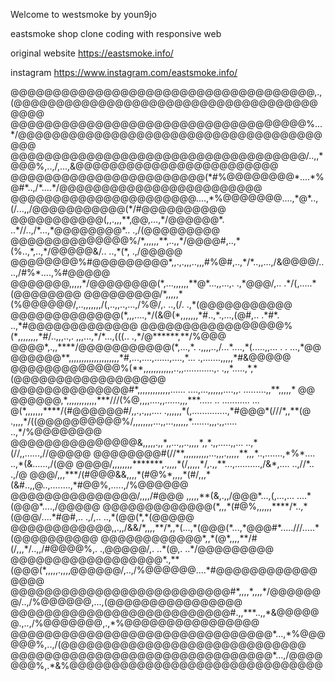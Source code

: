 Welcome to westsmoke by youn9jo

eastsmoke shop clone coding with responsive web 

original website
https://eastsmoke.info/

instagram
https://www.instagram.com/eastsmoke.info/

<rawtext>
    @@@@@@@@@@@@@@@@@@@@@@@@@@@@@@@@@@@@,.,(@@@@@@@@@@@@@@@@@@@@@@@@@@@@@@@@@@@@@@@@
@@@@@@@@@@@@@@@@@@@@@@@@@@@@@@@@@@@%...*/@@@@@@@@@@@@@@@@@@@@@@@@@@@@@@@@@@@@@@@
@@@@@@@@@@@@@@@@@@@@@@@@@@@@@@@@@@@/..,,*@@@%,..,/,...,&@@@@@@@@@@@@@@@@@@@@@@@@
@@@@@@@@@@@@@@@@@@@@@@@(*#%@@@@@@@@*....*%@#*..,/*....*/@@@@@@@@@@@@@@@@@@@@@@@@
@@@@@@@@@@@@@@@@@@@@@@....,*%@@@@@@@....,*@*..,(/...,,/@@@@@@@@@@@(*/#@@@@@@@@@@
@@@@@@@@@@@(,,.,,,**,@@,...,*/@@@@@@*. ..*//..,/*...,*@@@@@@@@*..  .,/(@@@@@@@@@
@@@@@@@@@@@@@@%/*,,,,,,**,..,,*/@@@@#,..,*(%..,*,..,*/@@@@@&/.. ..,*(*, .,/@@@@@
@@@@@@@@%#@@@@@@@@@*,,.,.,,,..,,,#%@#,..,*/*..,,...,/&@@@@/....,/#%*....,%#@@@@@
@@@@@@@,,,,,*/@@@@@@@@(*,...,,,,,,**@*...,,...,. .,*@@@/,.. .*/(,.....*(@@@@@@@@
@@@@@@@@@/*,,,,,*(%@@@@@@/,..,,,,,,,/(,..,,..,...,/%@/,. ..,(/.  .,*(@@@@@@@@@@@
@@@@@@@@@@@@@(*,,,....,*/(&@(*,,,,,,,*#..,*.,...,(@#,.. .*#*. ..,*#@@@@@@@@@@@@@
@@@@@@@@@@@@@@@@@%(*,,,,,,,,*#/..,,,..,. ,,,...,*/*...,(((.. .,*/@******,**/%@@@
@@@@*,.,,****/@@@@@@@@@@@(*,...,*. .,,,,..,/...*....,*(.....,,... .   .  ...,*@@
@@@@@@**,,,,,,,,,,,,,,,,,,,,*#,...,....,......,....,*...  .,.......,,,,,*#&@@@@@
@@@@@@@@@@@@@%(**,,,,,,,,,,,,..,,............,. .,,*.....,*,*(@@@@@@@@@@@@@@@@@@
@@@@@@@@@@@@@@#*,,,,,,,,,,,,,...... ....,...,,,,,,....,,. .........,,**,,,,,* @@
@@@@@@,*,,,,,,,,,,,,***///(%@,,,,....,,......,,,***..... .. ...........      ...
@(*,,,,,,,****/(#@@@@@@#/,,.,.,,,.... .,,,,,,*(,..............,*#@@@*(///*,,**(@
.,,,,*/((@@@@@@@@@@%/,,,,,,,,...,,...,,,,,,*.......,,,.,,.....    ..,*/%@@@@@@@@
@@@@@@@@@@@@@@@&,,,,,.,,*,,...,,..,,,,*,,*.,,.....,,...  ..,*(//,,......,//@@@@@
@@@@@@@@#(//**,,,,,,,,,,...,,,.,,,,,**,,,*..,.......,*%*....   ..,*(&......,/(@@
@@@@/,,,,,,,,*******,.,,,,*(/,,,,,*/,.,,**...,..........,/&*,....  ..,//*.. .,/@
@@@/,,,***/(#@@@&&,,,,*(#@%*,,,,*(#/,,,*(&#..,,@..,........,*#@@%,.....,/%@@@@@@
@@@@@@@@@@@@@@@/,,,,/#@@@ ,,,,,**(&,.,,/@@@*...,(,...,...  ....*(@@@*....,/@@@@@
@@@@@@@@@@@@@(*,,,*(#@%,,,,,,****/*..,*(@@@/....*#@#,.. .,/,.. ..,*(@@(*,*(@@@@@
@@@@@@@@@@@@,,.,,/&&/*,,,,**/*,,*(...,*(@@@(*...,*@@@#*.....///.....*(@@@@@@@@@@
@@@@@@@@@@@@*,,*(@*,,,,**/#(/,,,*/..,,/#@@@@%,. .,@@@@@/,. ..*(@,. ..*/@@@@@@@@@
@@@@@@@@@@@@@@@@@@*.,**(@@@(*,,,,,.,,,,@@@@@@/,..,/%@@@@@@....*#@@@@@@@@@@@@@@@@
@@@@@@@@@@@@@@@@@@@@@@@@@@#*,,,,*,,,,*/@@@@@@@/..,/%@@@@@@,...,(@@@@@@@@@@@@@@@@
@@@@@@@@@@@@@@@@@@@@@@@@@@#.,,***..,,*&@@@@@@.,..,/%@@@@@@@,.,*%@@@@@@@@@@@@@@@@
@@@@@@@@@@@@@@@@@@@@@@@@@@@@@@@*...,*%@@@@@@%,..,/(@@@@@@@@@@@@@@@@@@@@@@@@@@@@@
@@@@@@@@@@@@@@@@@@@@@@@@@@@@@@@*...,/@@@@@@@%,.*&%@@@@@@@@@@@@@@@@@@@@@@@@@@@@@@
</rawtext>
